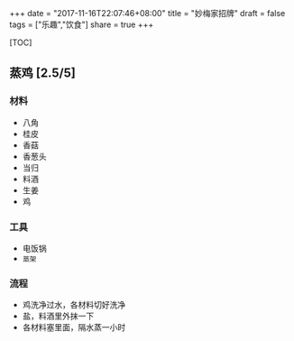 +++
date = "2017-11-16T22:07:46+08:00"
title = "妙梅家招牌"
draft = false
tags = ["乐趣","饮食"]
share = true
+++

[TOC]

## 蒸鸡 [2.5/5]

### 材料
- 八角
- 桂皮
- 香菇
- 香葱头
- 当归
- 料酒
- 生姜
- 鸡

### 工具
- 电饭锅
- `蒸架`

### 流程
- 鸡洗净过水，各材料切好洗净
- 盐，料酒里外抹一下
- 各材料塞里面，隔水蒸一小时
